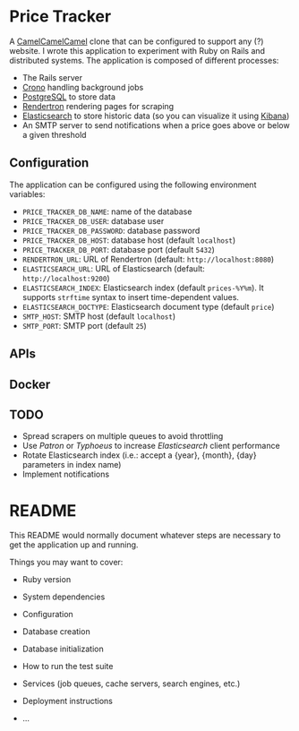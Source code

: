 # Price Tracker

A [CamelCamelCamel](https://www.camelcamelcamel.com) clone that can be configured to support any (?) website.
I wrote this application to experiment with Ruby on Rails and distributed systems.
The application is composed of different processes:

* The Rails server
* [Crono](https://github.com/plashchynski/crono/issues) handling background jobs
* [PostgreSQL](https://www.postgresql.org/) to store data
* [Rendertron](https://github.com/GoogleChrome/rendertron) rendering pages for scraping
* [Elasticsearch](https://www.elastic.co/products/elasticsearch) to store historic data (so you can visualize it using [Kibana](https://www.elastic.co/products/kibana))
* An SMTP server to send notifications when a price goes above or below a given threshold

## Configuration

The application can be configured using the following environment variables:

* `PRICE_TRACKER_DB_NAME`: name of the database
* `PRICE_TRACKER_DB_USER`: database user
* `PRICE_TRACKER_DB_PASSWORD`: database password
* `PRICE_TRACKER_DB_HOST`: database host (default `localhost`)
* `PRICE_TRACKER_DB_PORT`: database port (default `5432`)
* `RENDERTRON_URL`: URL of Rendertron (default: `http://localhost:8080`)
* `ELASTICSEARCH_URL`: URL of Elasticsearch (default: `http://localhost:9200`)
* `ELASTICSEARCH_INDEX`: Elasticsearch index (default `prices-%Y%m`). It supports `strftime` syntax to insert time-dependent values.
* `ELASTICSEARCH_DOCTYPE`: Elasticsearch document type (default `price`)
* `SMTP_HOST`: SMTP host (default `localhost`)
* `SMTP_PORT`: SMTP port (default `25`)

## APIs

## Docker

## TODO

* Spread scrapers on multiple queues to avoid throttling
* Use *Patron* or *Typhoeus* to increase *Elasticsearch* client performance
* Rotate Elasticsearch index (i.e.: accept a {year}, {month}, {day} parameters
  in index name)
* Implement notifications

# README

This README would normally document whatever steps are necessary to get the
application up and running.

Things you may want to cover:

* Ruby version

* System dependencies

* Configuration

* Database creation

* Database initialization

* How to run the test suite

* Services (job queues, cache servers, search engines, etc.)

* Deployment instructions

* ...

